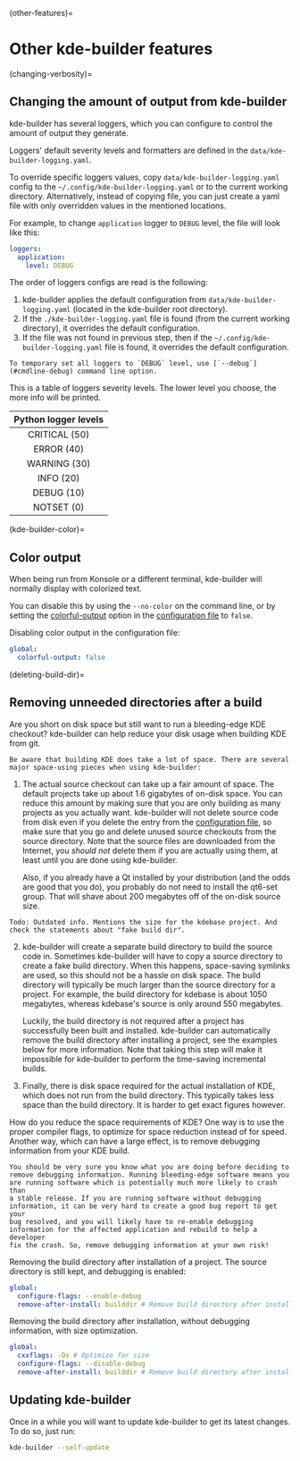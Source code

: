 (other-features)=
# Other kde-builder features

(changing-verbosity)=
## Changing the amount of output from kde-builder

kde-builder has several loggers, which you can configure to control the amount of output they generate.

Loggers' default severity levels and formatters are defined in the `data/kde-builder-logging.yaml`.

To override specific loggers values, copy `data/kde-builder-logging.yaml` config to the `~/.config/kde-builder-logging.yaml`
or to the current working directory. Alternatively, instead of copying file, you can just create a yaml file with only overridden values
in the mentioned locations.

For example, to change `application` logger to `DEBUG` level, the file will look like this:
```yaml
loggers:
  application:
    level: DEBUG
```

The order of loggers configs are read is the following:  
1. kde-builder applies the default configuration from `data/kde-builder-logging.yaml` (located in the kde-builder root directory).  
2. If the `./kde-builder-logging.yaml` file is found (from the current working directory), it overrides the default configuration.  
3. If the file was not found in previous step, then if the `~/.config/kde-builder-logging.yaml` file is found, it overrides the default configuration.

```{note}
To temporary set all loggers to `DEBUG` level, use [`--debug`](#cmdline-debug) command line option.
```

This is a table of loggers severity levels. The lower level you choose, the more info will be printed.

| Python logger levels |
|:--------------------:|
|    CRITICAL (50)     |
|      ERROR (40)      |
|     WARNING (30)     |
|      INFO (20)       |
|      DEBUG (10)      |
|      NOTSET (0)      |

(kde-builder-color)=
## Color output

When being run from Konsole or a different terminal, kde-builder will
normally display with colorized text.

You can disable this by using the `--no-color` on the command line, or
by setting the [colorful-output](#conf-colorful-output) option in the
[configuration file](../getting-started/configure-data) to `false`.

Disabling color output in the configuration file:

```yaml
global:
  colorful-output: false
```

(deleting-build-dir)=
## Removing unneeded directories after a build

Are you short on disk space but still want to run a bleeding-edge KDE
checkout? kde-builder can help reduce your disk usage when building KDE
from git.

```{note}
Be aware that building KDE does take a lot of space. There are several
major space-using pieces when using kde-builder:
```

1.  The actual source checkout can take up a fair amount of space. The
    default projects take up about 1.6 gigabytes of on-disk space. You
    can reduce this amount by making sure that you are only building as
    many projects as you actually want. kde-builder will not delete
    source code from disk even if you delete the entry from the
    [configuration file](../getting-started/configure-data), so make sure that you go and
    delete unused source checkouts from the source directory. Note that
    the source files are downloaded from the Internet, you *should not*
    delete them if you are actually using them, at least until you are
    done using kde-builder.

    Also, if you already have a Qt installed by your distribution (and
    the odds are good that you do), you probably do not need to install
    the qt6-set group. That will shave about 200 megabytes off of the
    on-disk source size.

```{note}
Todo: Outdated info. Mentions the size for the kdebase project. And check the statements about "fake build dir".
```

2.  kde-builder will create a separate build directory to build the
    source code in. Sometimes kde-builder will have to copy a source
    directory to create a fake build directory. When this happens,
    space-saving symlinks are used, so this should not be a hassle on
    disk space. The build directory will typically be much larger than
    the source directory for a project. For example, the build directory
    for kdebase is about 1050 megabytes, whereas kdebase's source is
    only around 550 megabytes.

    Luckily, the build directory is not required after a project has
    successfully been built and installed. kde-builder can
    automatically remove the build directory after installing a project,
    see the examples below for more information. Note that taking this
    step will make it impossible for kde-builder to perform the
    time-saving incremental builds.

3.  Finally, there is disk space required for the actual installation of
    KDE, which does not run from the build directory. This typically
    takes less space than the build directory. It is harder to get exact
    figures however.

How do you reduce the space requirements of KDE? One way is to use the
proper compiler flags, to optimize for space reduction instead of for
speed. Another way, which can have a large effect, is to remove
debugging information from your KDE build.

```{warning}
You should be very sure you know what you are doing before deciding to
remove debugging information. Running bleeding-edge software means you
are running software which is potentially much more likely to crash than
a stable release. If you are running software without debugging
information, it can be very hard to create a good bug report to get your
bug resolved, and you will likely have to re-enable debugging
information for the affected application and rebuild to help a developer
fix the crash. So, remove debugging information at your own risk!
```

Removing the build directory after installation of a project. The source
directory is still kept, and debugging is enabled:

```yaml
global:
  configure-flags: --enable-debug
  remove-after-install: builddir # Remove build directory after install
```

Removing the build directory after installation, without debugging
information, with size optimization.

```yaml
global:
  cxxflags: -Os # Optimize for size
  configure-flags: --disable-debug
  remove-after-install: builddir # Remove build directory after install
```

## Updating kde-builder

Once in a while you will want to update kde-builder to get its latest changes.
To do so, just run:

```bash
kde-builder --self-update
```
